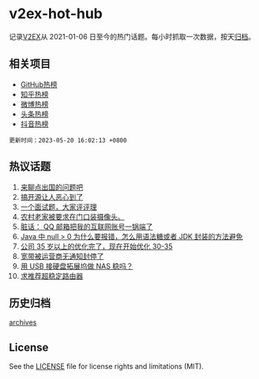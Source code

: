 # v2ex-hot-hub

 记录[V2EX](https://www.v2ex.com/)从 2021-01-06 日至今的热门话题。每小时抓取一次数据，按天[归档](archives)。
 
 ## 相关项目

- [GitHub热榜](https://github.com/it985/github-hot-hub)
- [知乎热榜](https://github.com/it985/zhihu-hot-hub)
- [微博热榜](https://github.com/it985/weibo-hot-hub)
- [头条热榜](https://github.com/it985/toutiao-hot-hub)
- [抖音热榜](https://github.com/it985/douyin-hot-hub)


 `更新时间：2023-05-20 16:02:13 +0800`

## 热议话题

1. [来聊点出国的问题吧](https://www.v2ex.com/t/941463)
1. [搞开源让人恶心到了](https://www.v2ex.com/t/941357)
1. [一个面试题，大家评评理](https://www.v2ex.com/t/941363)
1. [农村老家被要求在门口装摄像头。](https://www.v2ex.com/t/941336)
1. [脏话： QQ 邮箱把我的互联网账号一锅端了](https://www.v2ex.com/t/941408)
1. [Java 中 null > 0 为什么要报错，怎么用语法糖或者 JDK 封装的方法避免](https://www.v2ex.com/t/941309)
1. [公司 35 岁以上的优化完了，现在开始优化 30-35](https://www.v2ex.com/t/941475)
1. [宽带被运营商无通知封停了](https://www.v2ex.com/t/941436)
1. [用 USB 接硬盘拓展坞做 NAS 稳吗？](https://www.v2ex.com/t/941351)
1. [求推荐超稳定路由器](https://www.v2ex.com/t/941489)

## 历史归档

[archives](archives)

## License

See the [LICENSE](LICENSE) file for license rights and limitations (MIT).
